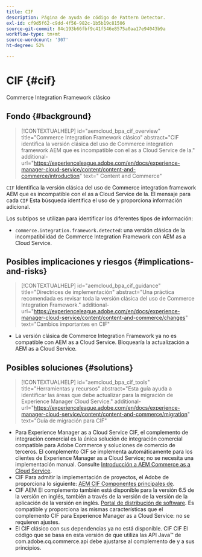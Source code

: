 ```yaml
---
title: CIF
description: Página de ayuda de código de Pattern Detector.
exl-id: cf9d5f62-c9dd-4f56-982c-1b5b19c81506
source-git-commit: 84c193b66fbf9c41f546e8575a0aa17e94043b9a
workflow-type: tm+mt
source-wordcount: '307'
ht-degree: 52%

---
```


# CIF {#cif}

Commerce Integration Framework clásico

## Fondo {#background}

>[!CONTEXTUALHELP]
>id="aemcloud_bpa_cif_overview"
>title="Commerce Integration Framework clásico"
>abstract="CIF identifica la versión clásica del uso de Commerce integration framework AEM que es incompatible con el as a Cloud Service de la."
>additional-url="https://experienceleague.adobe.com/en/docs/experience-manager-cloud-service/content/content-and-commerce/introduction" text=" Content and Commerce"

`CIF`  Identifica la versión clásica del uso de Commerce integration framework AEM que es incompatible con el as a Cloud Service de la. El mensaje para cada `CIF` Esta búsqueda identifica el uso de y proporciona información adicional.

Los subtipos se utilizan para identificar los diferentes tipos de información:

* `commerce.integration.framework.detected`: una versión clásica de la incompatibilidad de Commerce Integration Framework con AEM as a Cloud Service.


## Posibles implicaciones y riesgos {#implications-and-risks}

>[!CONTEXTUALHELP]
>id="aemcloud_bpa_cif_guidance"
>title="Directrices de implementación"
>abstract="Una práctica recomendada es revisar toda la versión clásica del uso de Commerce Integration Framework."
>additional-url="https://experienceleague.adobe.com/en/docs/experience-manager-cloud-service/content/content-and-commerce/changes" text="Cambios importantes en CIF"

* La versión clásica de Commerce Integration Framework ya no es compatible con AEM as a Cloud Service. Bloquearía la actualización a AEM as a Cloud Service.

## Posibles soluciones {#solutions}

>[!CONTEXTUALHELP]
>id="aemcloud_bpa_cif_tools"
>title="Herramientas y recursos"
>abstract="Esta guía ayuda a identificar las áreas que debe actualizar para la migración de Experience Manager Cloud Service."
>additional-url="https://experienceleague.adobe.com/en/docs/experience-manager-cloud-service/content/content-and-commerce/migration" text="Guía de migración para CIF"

* Para Experience Manager as a Cloud Service CIF, el complemento de integración comercial es la única solución de integración comercial compatible para Adobe Commerce y soluciones de comercio de terceros. El complemento CIF se implementa automáticamente para los clientes de Experience Manager as a Cloud Service; no se necesita una implementación manual. Consulte [Introducción a AEM Commerce as a Cloud Service](https://experienceleague.adobe.com/en/docs/experience-manager-cloud-service/content/content-and-commerce/storefront/getting-started).
* CIF Para admitir la implementación de proyectos, el Adobe de proporciona lo siguiente: [AEM CIF Componentes principales de](https://github.com/adobe/aem-core-cif-components).
* CIF AEM El complemento también está disponible para la versión 6.5 de la versión en inglés, también a través de la versión de la versión de la aplicación de la versión en inglés. [Portal de distribución de software](https://experience.adobe.com/#/downloads/content/software-distribution/es/aem.html). Es compatible y proporciona las mismas características que el complemento CIF para Experience Manager as a Cloud Service: no se requieren ajustes.
* El CIF clásico con sus dependencias ya no está disponible. CIF CIF El código que se basa en esta versión de que utiliza las API Java™ de com.adobe.cq.commerce.api debe ajustarse al complemento de y a sus principios.
